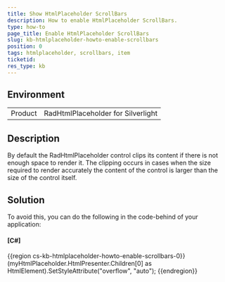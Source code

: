 ```yaml
---
title: Show HtmlPlaceholder ScrollBars
description: How to enable HtmlPlaceholder ScrollBars.
type: how-to
page_title: Enable HtmlPlaceholder ScrollBars
slug: kb-htmlplaceholder-howto-enable-scrollbars
position: 0
tags: htmlplaceholder, scrollbars, item
ticketid:
res_type: kb
---
```


## Environment
<table>
	<tr>
		<td>Product</td>
		<td>RadHtmlPlaceholder for Silverlight</td>
	</tr>
</table>


## Description

By default the RadHtmlPlaceholder control clips its content if there is not enough space to render it. The clipping occurs in cases when the size required to render accurately the content of the control is larger than the size of the control itself. 

## Solution

To avoid this, you can do the following in the code-behind of your application:

#### __[C#]__
{{region cs-kb-htmlplaceholder-howto-enable-scrollbars-0}}
	(myHtmlPlaceholder.HtmlPresenter.Children[0] as HtmlElement).SetStyleAttribute("overflow", "auto"); 
{{endregion}}
